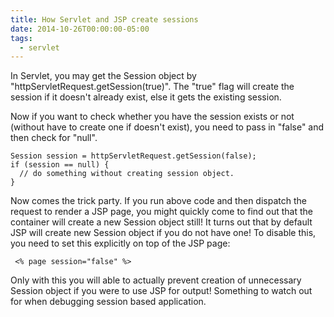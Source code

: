 ```yaml
---
title: How Servlet and JSP create sessions
date: 2014-10-26T00:00:00-05:00
tags:
  - servlet
---
```

In Servlet, you may get the Session object by "httpServletRequest.getSession(true)". The "true" flag will create the session if it doesn't already exist, else it gets the existing session.

Now if you want to check whether you have the session exists or not (without have to create one if doesn't exist), you need to pass in "false" and then check for "null".
```
Session session = httpServletRequest.getSession(false);
if (session == null) {
  // do something without creating session object.
}
```
Now comes the trick party. If you run above code and then dispatch the request to render a JSP page, you might quickly come to find out that the container will create a new Session object still! It turns out that by default JSP will create new Session object if you do not have one! To disable this, you need to set this explicitly on top of the JSP page:
```
 <% page session="false" %>
```
Only with this you will able to actually prevent creation of unnecessary Session object if you were to use JSP for output! Something to watch out for when debugging session based application.
